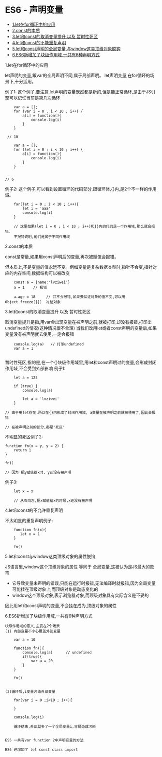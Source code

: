 # ES6 - 声明变量
- [1.let在for循环中的应用](#1)
- [2.const的本质](#2)
- [3.let和const的取消变量提升 以及 暂时性死区](#3)
- [4.let和const的不能重复声明](#4)
- [5.let和const声明的全局变量,与window这类顶级对象脱钩](#5)
- [6.ES6新增加了块级作用域,一共有6种声明方式](#6)

<a name= "1">1.let在for循环中的应用</a>

let声明的变量,跟var的全局声明不同,属于局部声明。
let声明变量,在for循环的场景下,十分适用。

例子1: 这个例子,要注意,let声明的变量既然都是新的,但是能正常循环,是由于JS引擎可以记忆当前是第几次循环
```
    var a = [];
    for (var i = 0 ; i < 10 ; i++) {
        a[i] = function(){
            console.log(i)
        }
    }

 // 10
````

```
    var a = [];
    for (let i = 0 ; i < 10 ; i++) {
        a[i] = function(){
            console.log(i)
        }
    }


// 6
````

例子2: 这个例子,可以看到设置循环的代码部分,跟循环体,{}内,是2个不一样的作用域。

```
    for(let i = 0 ; i < 10 ; i++){
        let i = 'aaa'
        console.log(i)
    }

    // 这里如果(let i = 0 ; i < 10 ; i++)和{}内的代码是一个作用域,那么就会报错。
    不报错说明,他们是属于不同作用域
```

<a name= "2">2.const的本质</a>

const是常量,如果用const声明后的变量,再次被赋值会报错。

但本质上,不是变量的值永远不变。例如变量是复杂数据类型时,指针不会变,指针对应的内存空间,数据结构可以被改变

````
    const a = {name:'lvziwei'}
    a = 1    // 报错
    
    a.age = 18     // 并不会报错,如果要保证对象的值不变,可以用Object.freeze({})  冻结对象

````


<a name= "3">3.let和const的取消变量提升 以及 暂时性死区</a>

取消变量提升是指,用var会出现变量在被声明之前,就被打印,却没有报错,打印出undefined的情况(这种情况很不合理)
当我们改用let或者const声明的变量后,如果变量没有被声明就去使用,一定会报错
```
    console.log(a)   // 打印undefined
    var a = 1
    
```


暂时性死区,指的是,在一个{}块级作用域里,用let和const声明过的变量,会形成封闭作用域,不会受到外部影响
例子1:
```
    let a = 123
    
    if (true) {
        console.log(a)
        
        let a = 'lvziwei'
    }

// 由于用let存在,所以在{}内形成了封闭作用域, a变量在被声明之前就被使用了,因此会报错

// 在被声明之前的部分,都是"死区"
```

不明显的死区例子2:

```
function fn(x = y, y = 2) {
    return 1
}

fn()

// 因为 把y赋值给x时, y还没有被声明
```

例子3:

```
    let x = x
    
    // 从右向左,把x赋值给x的时候,x还没有被声明
```

<a name= "4">4.let和const的不允许重复声明</a>

不太明显的重复声明例子:
```
    function fn(x){
       let x = 1 
    }
    
    fn()

```

<a name= "5">5.let和const与window这类顶级对象的属性脱钩</a>

JS语言里,window这个顶级对象的属性 等同于 全局变量,这被认为是JS最大的败笔

- 它导致变量未声明的错误,只能在运行时报错,无法编译时就报错,因为全局变量可能挂在顶级对象上,而顶级对象是动态变化的
- window这个顶级对象,表示浏览器对象,而顶级对象具有实际含义是不妥的

因此用let和const声明的变量,不会挂在成为,顶级对象的属性

<a name= "6">6.ES6新增加了块级作用域,一共有6种声明方式</a>

```
块级作用域的意义,主要在2个场景
(1) 内部变量不小心覆盖外部变量

    var a = 10
    
    function fn(){
        console.log(a)      // undefined
        if(true){
            var a = 20
        }
    }
    
    fn()
    

(2)循环后,i变量污染外部变量

    for(var i = 0 ;i<10 ; i++){
    
    }
    
    console.log(i)
    
    循环结束,外部就多了一个全局变量i,容易造成污染


```


```
ES5 一共有var function 2中声明变量的方法

ES6 还增加了 let const class import


```